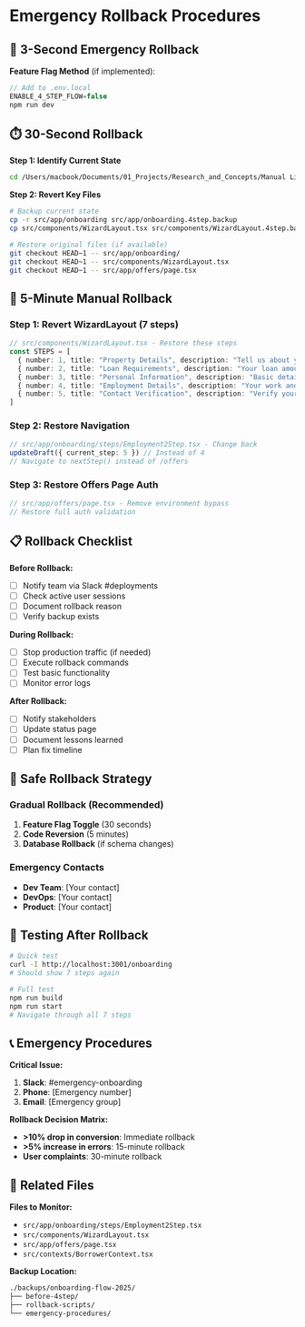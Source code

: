 # Emergency Rollback Procedures

## 🚨 3-Second Emergency Rollback

**Feature Flag Method** (if implemented):
```javascript
// Add to .env.local
ENABLE_4_STEP_FLOW=false
npm run dev
```

## ⏱️ 30-Second Rollback

**Step 1: Identify Current State**
```bash
cd /Users/macbook/Documents/01_Projects/Research_and_Concepts/Manual Library/unbias-factory
```

**Step 2: Revert Key Files**
```bash
# Backup current state
cp -r src/app/onboarding src/app/onboarding.4step.backup
cp src/components/WizardLayout.tsx src/components/WizardLayout.4step.backup

# Restore original files (if available)
git checkout HEAD~1 -- src/app/onboarding/
git checkout HEAD~1 -- src/components/WizardLayout.tsx
git checkout HEAD~1 -- src/app/offers/page.tsx
```

## 🔧 5-Minute Manual Rollback

### **Step 1: Revert WizardLayout (7 steps)**
```typescript
// src/components/WizardLayout.tsx - Restore these steps
const STEPS = [
  { number: 1, title: "Property Details", description: "Tell us about your property" },
  { number: 2, title: "Loan Requirements", description: "Your loan amount and tenure" },
  { number: 3, title: "Personal Information", description: "Basic details about you" },
  { number: 4, title: "Employment Details", description: "Your work and income" },
  { number: 5, title: "Contact Verification", description: "Verify your contact details" }
]
```

### **Step 2: Restore Navigation**
```typescript
// src/app/onboarding/steps/Employment2Step.tsx - Change back
updateDraft({ current_step: 5 }) // Instead of 4
// Navigate to nextStep() instead of /offers
```

### **Step 3: Restore Offers Page Auth**
```typescript
// src/app/offers/page.tsx - Remove environment bypass
// Restore full auth validation
```

## 📋 Rollback Checklist

**Before Rollback:**
- [ ] Notify team via Slack #deployments
- [ ] Check active user sessions
- [ ] Document rollback reason
- [ ] Verify backup exists

**During Rollback:**
- [ ] Stop production traffic (if needed)
- [ ] Execute rollback commands
- [ ] Test basic functionality
- [ ] Monitor error logs

**After Rollback:**
- [ ] Notify stakeholders
- [ ] Update status page
- [ ] Document lessons learned
- [ ] Plan fix timeline

## 🔄 Safe Rollback Strategy

### **Gradual Rollback (Recommended)**
1. **Feature Flag Toggle** (30 seconds)
2. **Code Reversion** (5 minutes) 
3. **Database Rollback** (if schema changes)

### **Emergency Contacts**
- **Dev Team**: [Your contact]
- **DevOps**: [Your contact]  
- **Product**: [Your contact]

## 🎯 Testing After Rollback

```bash
# Quick test
curl -I http://localhost:3001/onboarding
# Should show 7 steps again

# Full test
npm run build
npm run start
# Navigate through all 7 steps
```

## 📞 Emergency Procedures

**Critical Issue:**
1. **Slack**: #emergency-onboarding
2. **Phone**: [Emergency number]
3. **Email**: [Emergency group]

**Rollback Decision Matrix:**
- **>10% drop in conversion**: Immediate rollback
- **>5% increase in errors**: 15-minute rollback
- **User complaints**: 30-minute rollback

## 🔗 Related Files

**Files to Monitor:**
- `src/app/onboarding/steps/Employment2Step.tsx`
- `src/components/WizardLayout.tsx`
- `src/app/offers/page.tsx`
- `src/contexts/BorrowerContext.tsx`

**Backup Location:**
```bash
./backups/onboarding-flow-2025/
├── before-4step/
├── rollback-scripts/
└── emergency-procedures/
```